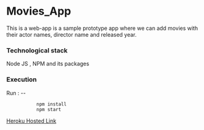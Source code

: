 #  Movies_App
This is a web-app is a sample prototype app where we can add movies with their actor names, director name and released year.

### Technological stack
Node JS , NPM and its packages

### Execution
 Run : --
 
               npm install
               npm start
  

[Heroku Hosted Link](https://njsmovieapp.herokuapp.com)

